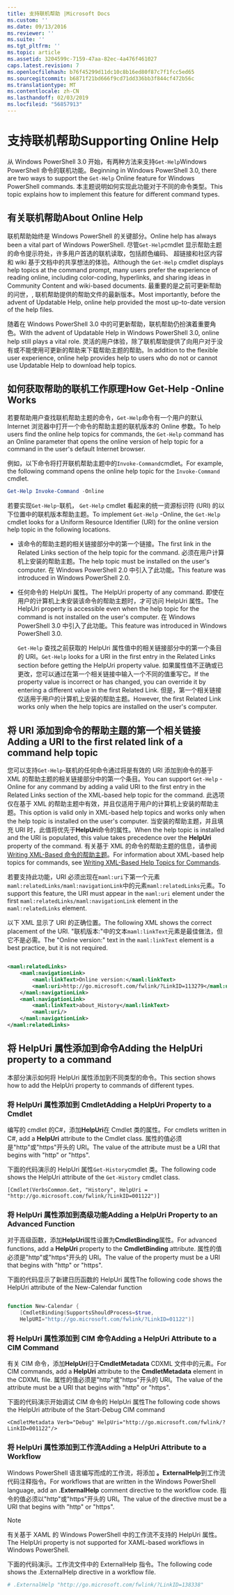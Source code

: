 ```yaml
---
title: 支持联机帮助 |Microsoft Docs
ms.custom: ''
ms.date: 09/13/2016
ms.reviewer: ''
ms.suite: ''
ms.tgt_pltfrm: ''
ms.topic: article
ms.assetid: 3204599c-7159-47aa-82ec-4a476f461027
caps.latest.revision: 7
ms.openlocfilehash: b76f45299d11dc10c8b16ed80f87c7f1fcc5ed65
ms.sourcegitcommit: b6871f21bd666f9cd71dd336bb3f844cf472b56c
ms.translationtype: MT
ms.contentlocale: zh-CN
ms.lasthandoff: 02/03/2019
ms.locfileid: "56857913"
---
```

# <a name="supporting-online-help"></a><span data-ttu-id="6e939-102">支持联机帮助</span><span class="sxs-lookup"><span data-stu-id="6e939-102">Supporting Online Help</span></span>

<span data-ttu-id="6e939-103">从 Windows PowerShell 3.0 开始，有两种方法来支持`Get-Help`Windows PowerShell 命令的联机功能。</span><span class="sxs-lookup"><span data-stu-id="6e939-103">Beginning in Windows PowerShell 3.0, there are two ways to support the `Get-Help` Online feature for Windows PowerShell commands.</span></span> <span data-ttu-id="6e939-104">本主题说明如何实现此功能对于不同的命令类型。</span><span class="sxs-lookup"><span data-stu-id="6e939-104">This topic explains how to implement this feature for different command types.</span></span>

## <a name="about-online-help"></a><span data-ttu-id="6e939-105">有关联机帮助</span><span class="sxs-lookup"><span data-stu-id="6e939-105">About Online Help</span></span>

<span data-ttu-id="6e939-106">联机帮助始终是 Windows PowerShell 的关键部分。</span><span class="sxs-lookup"><span data-stu-id="6e939-106">Online help has always been a vital part of Windows PowerShell.</span></span> <span data-ttu-id="6e939-107">尽管`Get-Help`cmdlet 显示帮助主题的命令提示符处，许多用户首选的联机读取，包括颜色编码、 超链接和社区内容和 wiki 基于文档中的共享想法的体验。</span><span class="sxs-lookup"><span data-stu-id="6e939-107">Although the `Get-Help` cmdlet displays help topics at the command prompt, many users prefer the experience of reading online, including color-coding, hyperlinks, and sharing ideas in Community Content and wiki-based documents.</span></span> <span data-ttu-id="6e939-108">最重要的是之前可更新帮助的问世，, 联机帮助提供的帮助文件的最新版本。</span><span class="sxs-lookup"><span data-stu-id="6e939-108">Most importantly, before the advent of Updatable Help, online help provided the most up-to-date version of the help files.</span></span>

<span data-ttu-id="6e939-109">随着在 Windows PowerShell 3.0 中的可更新帮助，联机帮助仍扮演着重要角色。</span><span class="sxs-lookup"><span data-stu-id="6e939-109">With the advent of Updatable Help in Windows PowerShell 3.0, online help still plays a vital role.</span></span> <span data-ttu-id="6e939-110">灵活的用户体验，除了联机帮助提供了向用户对于没有或不能使用可更新的帮助来下载帮助主题的帮助。</span><span class="sxs-lookup"><span data-stu-id="6e939-110">In addition to the flexible user experience, online help provides help to users who do not or cannot use Updatable Help to download help topics.</span></span>

## <a name="how-get-help--online-works"></a><span data-ttu-id="6e939-111">如何获取帮助的联机工作原理</span><span class="sxs-lookup"><span data-stu-id="6e939-111">How Get-Help -Online Works</span></span>

<span data-ttu-id="6e939-112">若要帮助用户查找联机帮助主题的命令，`Get-Help`命令有一个用户的默认 Internet 浏览器中打开一个命令的帮助主题的联机版本的 Online 参数。</span><span class="sxs-lookup"><span data-stu-id="6e939-112">To help users find the online help topics for commands, the `Get-Help` command has an Online parameter that opens the online version of help topic for a command in the user's default Internet browser.</span></span>

<span data-ttu-id="6e939-113">例如，以下命令将打开联机帮助主题中的`Invoke-Command`cmdlet。</span><span class="sxs-lookup"><span data-stu-id="6e939-113">For example, the following command opens the online help topic for the `Invoke-Command` cmdlet.</span></span>

```powershell
Get-Help Invoke-Command -Online
```

<span data-ttu-id="6e939-114">若要实现`Get-Help`-联机， `Get-Help` cmdlet 看起来的统一资源标识符 (URI) 的以下位置中的联机版本帮助主题。</span><span class="sxs-lookup"><span data-stu-id="6e939-114">To implement `Get-Help` -Online, the `Get-Help` cmdlet looks for a Uniform Resource Identifier (URI) for the online version help topic in the following locations.</span></span>

- <span data-ttu-id="6e939-115">该命令的帮助主题的相关链接部分中的第一个链接。</span><span class="sxs-lookup"><span data-stu-id="6e939-115">The first link in the Related Links section of the help topic for the command.</span></span> <span data-ttu-id="6e939-116">必须在用户计算机上安装的帮助主题。</span><span class="sxs-lookup"><span data-stu-id="6e939-116">The help topic must be installed on the user's computer.</span></span> <span data-ttu-id="6e939-117">在 Windows PowerShell 2.0 中引入了此功能。</span><span class="sxs-lookup"><span data-stu-id="6e939-117">This feature was introduced in Windows PowerShell 2.0.</span></span>

- <span data-ttu-id="6e939-118">任何命令的 HelpUri 属性。</span><span class="sxs-lookup"><span data-stu-id="6e939-118">The HelpUri property of any command.</span></span> <span data-ttu-id="6e939-119">即使在用户的计算机上未安装该命令的帮助主题时，才可访问 HelpUri 属性。</span><span class="sxs-lookup"><span data-stu-id="6e939-119">The HelpUri property is accessible even when the help topic for the command is not installed on the user's computer.</span></span> <span data-ttu-id="6e939-120">在 Windows PowerShell 3.0 中引入了此功能。</span><span class="sxs-lookup"><span data-stu-id="6e939-120">This feature was introduced in Windows PowerShell 3.0.</span></span>

  <span data-ttu-id="6e939-121">`Get-Help` 查找之前获取的 HelpUri 属性值中的相关链接部分中的第一个条目的 URI。</span><span class="sxs-lookup"><span data-stu-id="6e939-121">`Get-Help` looks for a URI in the first entry in the Related Links section before getting the HelpUri property value.</span></span> <span data-ttu-id="6e939-122">如果属性值不正确或已更改，您可以通过在第一个相关链接中输入一个不同的值重写它。</span><span class="sxs-lookup"><span data-stu-id="6e939-122">If the property value is incorrect or has changed, you can override it by entering a different value in the first Related Link.</span></span> <span data-ttu-id="6e939-123">但是，第一个相关链接仅适用于用户的计算机上安装的帮助主题。</span><span class="sxs-lookup"><span data-stu-id="6e939-123">However, the first Related Link works only when the help topics are installed on the user's computer.</span></span>

## <a name="adding-a-uri-to-the-first-related-link-of-a-command-help-topic"></a><span data-ttu-id="6e939-124">将 URI 添加到命令的帮助主题的第一个相关链接</span><span class="sxs-lookup"><span data-stu-id="6e939-124">Adding a URI to the first related link of a command help topic</span></span>

<span data-ttu-id="6e939-125">您可以支持`Get-Help`-联机的任何命令通过将是有效的 URI 添加到命令的基于 XML 的帮助主题的相关链接部分中的第一个条目。</span><span class="sxs-lookup"><span data-stu-id="6e939-125">You can support `Get-Help` -Online for any command by adding a valid URI to the first entry in the Related Links section of the XML-based help topic for the command.</span></span> <span data-ttu-id="6e939-126">此选项仅在基于 XML 的帮助主题中有效，并且仅适用于用户的计算机上安装的帮助主题。</span><span class="sxs-lookup"><span data-stu-id="6e939-126">This option is valid only in XML-based help topics and works only when the help topic is installed on the user's computer.</span></span> <span data-ttu-id="6e939-127">当安装的帮助主题，并且填充 URI 时，此值将优先于**HelpUri**命令的属性。</span><span class="sxs-lookup"><span data-stu-id="6e939-127">When the help topic is installed and the URI is populated, this value takes precedence over the **HelpUri** property of the command.</span></span> <span data-ttu-id="6e939-128">有关基于 XML 的命令的帮助主题的信息，请参阅[Writing XML-Based 命令的帮助主题](../help/writing-xml-based-help-topics-for-commands.md)。</span><span class="sxs-lookup"><span data-stu-id="6e939-128">For information about XML-based help topics for commands, see [Writing XML-Based Help Topics for Commands](../help/writing-xml-based-help-topics-for-commands.md).</span></span>

<span data-ttu-id="6e939-129">若要支持此功能，URI 必须出现在`maml:uri`下第一个元素`maml:relatedLinks/maml:navigationLink`中的元素`maml:relatedLinks`元素。</span><span class="sxs-lookup"><span data-stu-id="6e939-129">To support this feature, the URI must appear in the `maml:uri` element under the first `maml:relatedLinks/maml:navigationLink` element in the `maml:relatedLinks` element.</span></span>

<span data-ttu-id="6e939-130">以下 XML 显示了 URI 的正确位置。</span><span class="sxs-lookup"><span data-stu-id="6e939-130">The following XML shows the correct placement of the URI.</span></span> <span data-ttu-id="6e939-131">"联机版本:"中的文本`maml:linkText`元素是最佳做法，但它不是必需。</span><span class="sxs-lookup"><span data-stu-id="6e939-131">The "Online version:" text in the `maml:linkText` element is a best practice, but it is not required.</span></span>

```xml

<maml:relatedLinks>
    <maml:navigationLink>
        <maml:linkText>Online version:</maml:linkText>
        <maml:uri>http://go.microsoft.com/fwlink/?LinkID=113279</maml:uri>
    </maml:navigationLink>
    <maml:navigationLink>
        <maml:linkText>about_History</maml:linkText>
        <maml:uri/>
    </maml:navigationLink>
</maml:relatedLinks>
```

## <a name="adding-the-helpuri-property-to-a-command"></a><span data-ttu-id="6e939-132">将 HelpUri 属性添加到命令</span><span class="sxs-lookup"><span data-stu-id="6e939-132">Adding the HelpUri property to a command</span></span>

<span data-ttu-id="6e939-133">本部分演示如何将 HelpUri 属性添加到不同类型的命令。</span><span class="sxs-lookup"><span data-stu-id="6e939-133">This section shows how to add the HelpUri property to commands of different types.</span></span>

### <a name="adding-a-helpuri-property-to-a-cmdlet"></a><span data-ttu-id="6e939-134">将 HelpUri 属性添加到 Cmdlet</span><span class="sxs-lookup"><span data-stu-id="6e939-134">Adding a HelpUri Property to a Cmdlet</span></span>

<span data-ttu-id="6e939-135">编写的 cmdlet 的C#，添加**HelpUri**在 Cmdlet 类的属性。</span><span class="sxs-lookup"><span data-stu-id="6e939-135">For cmdlets written in C#, add a **HelpUri** attribute to the Cmdlet class.</span></span> <span data-ttu-id="6e939-136">属性的值必须是"http"或"https"开头的 URI。</span><span class="sxs-lookup"><span data-stu-id="6e939-136">The value of the attribute must be a URI that begins with "http" or "https".</span></span>

<span data-ttu-id="6e939-137">下面的代码演示的 HelpUri 属性`Get-History`cmdlet 类。</span><span class="sxs-lookup"><span data-stu-id="6e939-137">The following code shows the HelpUri attribute of the `Get-History` cmdlet class.</span></span>

```
[Cmdlet(VerbsCommon.Get, "History", HelpUri = "http://go.microsoft.com/fwlink/?LinkID=001122")]
```

### <a name="adding-a-helpuri-property-to-an-advanced-function"></a><span data-ttu-id="6e939-138">将 HelpUri 属性添加到高级功能</span><span class="sxs-lookup"><span data-stu-id="6e939-138">Adding a HelpUri Property to an Advanced Function</span></span>

<span data-ttu-id="6e939-139">对于高级函数，添加**HelpUri**属性设置为**CmdletBinding**属性。</span><span class="sxs-lookup"><span data-stu-id="6e939-139">For advanced functions, add a **HelpUri** property to the **CmdletBinding** attribute.</span></span> <span data-ttu-id="6e939-140">属性的值必须是"http"或"https"开头的 URI。</span><span class="sxs-lookup"><span data-stu-id="6e939-140">The value of the property must be a URI that begins with "http" or "https".</span></span>

<span data-ttu-id="6e939-141">下面的代码显示了新建日历函数的 HelpUri 属性</span><span class="sxs-lookup"><span data-stu-id="6e939-141">The following code shows the HelpUri attribute of the New-Calendar function</span></span>

```powershell

function New-Calendar {
    [CmdletBinding(SupportsShouldProcess=$true,
    HelpURI="http://go.microsoft.com/fwlink/?LinkID=01122")]
```

### <a name="adding-a-helpuri-attribute-to-a-cim-command"></a><span data-ttu-id="6e939-142">将 HelpUri 属性添加到 CIM 命令</span><span class="sxs-lookup"><span data-stu-id="6e939-142">Adding a HelpUri Attribute to a CIM Command</span></span>

<span data-ttu-id="6e939-143">有关 CIM 命令，添加**HelpUri**归于**CmdletMetadata** CDXML 文件中的元素。</span><span class="sxs-lookup"><span data-stu-id="6e939-143">For CIM commands, add a **HelpUri** attribute to the **CmdletMetadata** element in the CDXML file.</span></span> <span data-ttu-id="6e939-144">属性的值必须是"http"或"https"开头的 URI。</span><span class="sxs-lookup"><span data-stu-id="6e939-144">The value of the attribute must be a URI that begins with "http" or "https".</span></span>

<span data-ttu-id="6e939-145">下面的代码演示开始调试 CIM 命令的 HelpUri 属性</span><span class="sxs-lookup"><span data-stu-id="6e939-145">The following code shows the HelpUri attribute of the Start-Debug CIM command</span></span>

```
<CmdletMetadata Verb="Debug" HelpUri="http://go.microsoft.com/fwlink/?LinkID=001122"/>
```

### <a name="adding-a-helpuri-attribute-to-a-workflow"></a><span data-ttu-id="6e939-146">将 HelpUri 属性添加到工作流</span><span class="sxs-lookup"><span data-stu-id="6e939-146">Adding a HelpUri Attribute to a Workflow</span></span>

<span data-ttu-id="6e939-147">Windows PowerShell 语言编写而成的工作流，将添加 **。ExternalHelp**到工作流代码注释指令。</span><span class="sxs-lookup"><span data-stu-id="6e939-147">For workflows that are written in the Windows PowerShell language, add an **.ExternalHelp** comment directive to the workflow code.</span></span> <span data-ttu-id="6e939-148">指令的值必须以"http"或"https"开头的 URI。</span><span class="sxs-lookup"><span data-stu-id="6e939-148">The value of the directive must be a URI that begins with "http" or "https".</span></span>

> [!NOTE]
> <span data-ttu-id="6e939-149">有关基于 XAML 的 Windows PowerShell 中的工作流不支持的 HelpUri 属性。</span><span class="sxs-lookup"><span data-stu-id="6e939-149">The HelpUri property is not supported for XAML-based workflows in Windows PowerShell.</span></span>

<span data-ttu-id="6e939-150">下面的代码演示。工作流文件中的 ExternalHelp 指令。</span><span class="sxs-lookup"><span data-stu-id="6e939-150">The following code shows the .ExternalHelp directive in a workflow file.</span></span>

```powershell
# .ExternalHelp "http://go.microsoft.com/fwlink/?LinkID=138338"
```